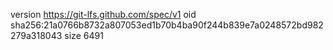 version https://git-lfs.github.com/spec/v1
oid sha256:21a0766b8732a807053ed1b70b4ba90f244b839e7a0248572bd982279a318043
size 6491
